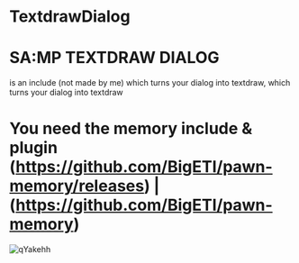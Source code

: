 # TextdrawDialog
# SA:MP TEXTDRAW DIALOG

is an include (not made by me)
which turns your dialog into textdraw, which turns your dialog into textdraw

# You need the memory include & plugin (https://github.com/BigETI/pawn-memory/releases) | (https://github.com/BigETI/pawn-memory)

![qYakehh](https://github.com/KsenonJr/TextdrawDialog/assets/142801506/a13241d8-4ecb-468d-a339-f04b2a117a09)
